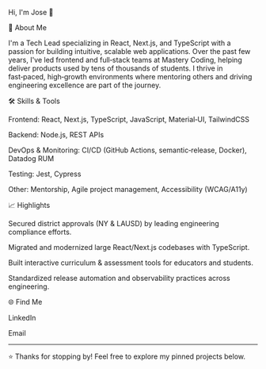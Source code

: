 Hi, I'm Jose 👋

🚀 About Me

I'm a Tech Lead specializing in React, Next.js, and TypeScript with a passion for building intuitive, scalable web applications. Over the past few years, I've led frontend and full‑stack teams at Mastery Coding, helping deliver products used by tens of thousands of students. I thrive in fast‑paced, high‑growth environments where mentoring others and driving engineering excellence are part of the journey.

🛠️ Skills & Tools

Frontend: React, Next.js, TypeScript, JavaScript, Material‑UI, TailwindCSS

Backend: Node.js, REST APIs

DevOps & Monitoring: CI/CD (GitHub Actions, semantic‑release, Docker), Datadog RUM

Testing: Jest, Cypress

Other: Mentorship, Agile project management, Accessibility (WCAG/A11y)


📈 Highlights

Secured district approvals (NY & LAUSD) by leading engineering compliance efforts.

Migrated and modernized large React/Next.js codebases with TypeScript.

Built interactive curriculum & assessment tools for educators and students.

Standardized release automation and observability practices across engineering.


🌐 Find Me

LinkedIn

Email



---

⭐️ Thanks for stopping by! Feel free to explore my pinned projects below.

